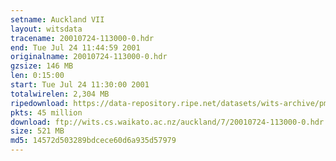 ```yaml
---
setname: Auckland VII
layout: witsdata
tracename: 20010724-113000-0.hdr
end: Tue Jul 24 11:44:59 2001
originalname: 20010724-113000-0.hdr
gzsize: 146 MB
len: 0:15:00
start: Tue Jul 24 11:30:00 2001
totalwirelen: 2,304 MB
ripedownload: https://data-repository.ripe.net/datasets/wits-archive/pma/long/auck/7//20010724-113000-0.hdr.gz
pkts: 45 million
download: ftp://wits.cs.waikato.ac.nz/auckland/7/20010724-113000-0.hdr.gz
size: 521 MB
md5: 14572d503289bdcece60d6a935d57979
---
```

